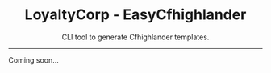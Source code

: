 <div align="center">
    <h1>LoyaltyCorp - EasyCfhighlander</h1>
    <p>CLI tool to generate Cfhighlander templates.</p>
</div>

---

Coming soon...
